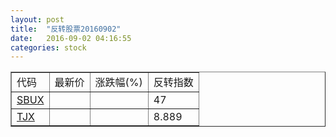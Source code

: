 ```yaml
---
layout: post
title:  "反转股票20160902"
date:   2016-09-02 04:16:55
categories: stock
---
```


<script type="text/javascript">
var stockList = []
stockList.push('gb_sbux');
stockList.push('gb_tjx');
</script>

<table border="1">
 <tr>
 <td>代码</td>
  <td>最新价</td>
  <td>涨跌幅(%)</td>
 <td>反转指数</td>
</tr>
  <tr id="sbux"><td><a href="http://stock.finance.sina.com.cn/usstock/quotes/SBUX.html" target="_blank">SBUX</a></td><td></td><td></td><td>47</td></tr>
  <tr id="tjx"><td><a href="http://stock.finance.sina.com.cn/usstock/quotes/TJX.html" target="_blank">TJX</a></td><td></td><td></td><td>8.889</td></tr>
</table>
